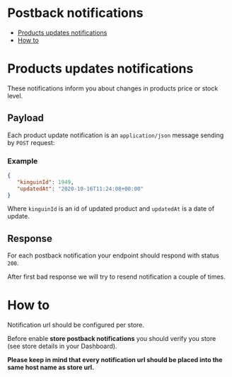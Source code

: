 # Postback notifications

- [Products updates notifications](#products-updates-notifications)
- [How to](#how-to)


# Products updates notifications

These notifications inform you about changes in products price or stock level.

## Payload

Each product update notification is an `application/json` message sending by `POST` request:

### Example

```json
{
   "kinguinId": 1949,
   "updatedAt": "2020-10-16T11:24:08+00:00"
}
```

Where `kinguinId` is an id of updated product and `updatedAt` is a date of update.

## Response

For each postback notification your endpoint should respond with status `200`.

After first bad response we will try to resend notification a couple of times.


# How to

Notification url should be configured per store.

Before enable **store postback notifications** you should verify you store (see store details in your Dashboard).

**Please keep in mind that every notification url should be placed into the same host name as store url.**
